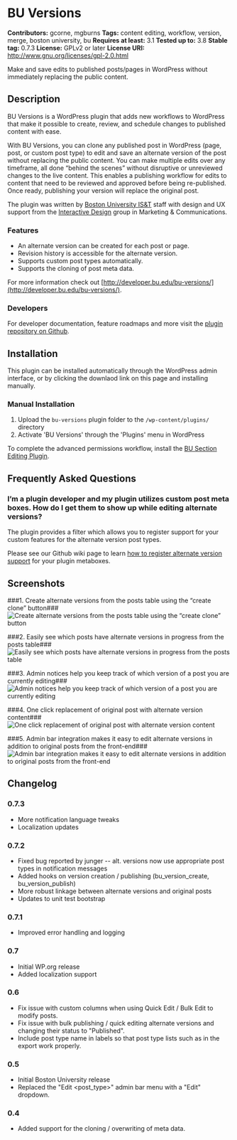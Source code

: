 # BU Versions #
**Contributors:** gcorne, mgburns
**Tags:** content editing, workflow, version, merge, boston university, bu
**Requires at least:** 3.1
**Tested up to:** 3.8
**Stable tag:** 0.7.3
**License:** GPLv2 or later
**License URI:** http://www.gnu.org/licenses/gpl-2.0.html

Make and save edits to published posts/pages in WordPress without immediately replacing the public content.

## Description ##

BU Versions is a WordPress plugin that adds new workflows to WordPress that make it possible to create, review, and schedule changes to published content with ease.

With BU Versions, you can clone any published post in WordPress (page, post, or custom post type) to edit and save an alternate version of the post without replacing the public content. You can make multiple edits over any timeframe, all done “behind the scenes” without disruptive or unreviewed changes to the live content. This enables a publishing workflow for edits to content that need to be reviewed and approved before being re-published. Once ready, publishing your version will replace the original post.

The plugin was written by [Boston University IS&T](http://www.bu.edu/tech) staff with design and UX support from the [Interactive Design](http://www.bu.edu/id) group in Marketing & Communications.

### Features ###

* An alternate version can be created for each post or page.
* Revision history is accessible for the alternate version.
* Supports custom post types automatically.
* Supports the cloning of post meta data.

For more information check out [http://developer.bu.edu/bu-versions/](http://developer.bu.edu/bu-versions/).

### Developers ###

For developer documentation, feature roadmaps and more visit the [plugin repository on Github](https://github.com/bu-ist/bu-versions/).

## Installation ##

This plugin can be installed automatically through the WordPress admin interface, or by clicking the downlaod link on this page and installing manually.

### Manual Installation ###

1. Upload the `bu-versions` plugin folder to the `/wp-content/plugins/` directory
2. Activate 'BU Versions' through the 'Plugins' menu in WordPress

To complete the advanced permissions workflow, install the [BU Section Editing Plugin](http://wordpress.org/extend/plugins/bu-section-editing "BU Section Editing Plugin").

## Frequently Asked Questions ##

### I’m a plugin developer and my plugin utilizes custom post meta boxes. How do I get them to show up while editing alternate versions? ###

The plugin provides a filter which allows you to register support for your custom features for the alternate version post types.

Please see our Github wiki page to learn [how to register alternate version support](https://github.com/bu-ist/bu-versions/wiki/Adding-Post-Meta-Support-for-Alternate-Versions) for your plugin metaboxes.

## Screenshots ##

###1. Create alternate versions from the posts table using the “create clone” button###
![Create alternate versions from the posts table using the “create clone” button](http://s.wordpress.org/extend/plugins/bu-versions/screenshot-1.png)

###2. Easily see which posts have alternate versions in progress from the posts table###
![Easily see which posts have alternate versions in progress from the posts table](http://s.wordpress.org/extend/plugins/bu-versions/screenshot-2.png)

###3. Admin notices help you keep track of which version of a post you are currently editing###
![Admin notices help you keep track of which version of a post you are currently editing](http://s.wordpress.org/extend/plugins/bu-versions/screenshot-3.png)

###4. One click replacement of original post with alternate version content###
![One click replacement of original post with alternate version content](http://s.wordpress.org/extend/plugins/bu-versions/screenshot-4.png)

###5. Admin bar integration makes it easy to edit alternate versions in addition to original posts from the front-end###
![Admin bar integration makes it easy to edit alternate versions in addition to original posts from the front-end](http://s.wordpress.org/extend/plugins/bu-versions/screenshot-5.png)


## Changelog ##

### 0.7.3 ###

* More notification language tweaks
* Localization updates

### 0.7.2 ###

* Fixed bug reported by junger -- alt. versions now use appropriate post types in notification messages
* Added hooks on version creation / publishing (bu_version_create, bu_version_publish)
* More robust linkage between alternate versions and original posts
* Updates to unit test bootstrap

### 0.7.1 ###

* Improved error handling and logging

### 0.7 ###

* Initial WP.org release
* Added localization support

### 0.6 ###

* Fix issue with custom columns when using Quick Edit / Bulk Edit to modify posts.
* Fix issue with bulk publishing / quick editing alternate versions and changing their status to "Published".
* Include post type name in labels so that post type lists such as in the export work properly.

### 0.5 ###

* Initial Boston University release
* Replaced the "Edit <post_type>" admin bar menu with a "Edit" dropdown.

### 0.4 ###

* Added support for the cloning / overwriting of meta data.
